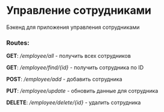# Управление сотрудниками
Бэкенд для приложения управления сотрудниками

### Routes:
**GET**: _/employee/all_ - получить всех сотрудников

**GET**: _/employee/find/{id}_ - получить сотрудника по ID

**POST**: _/employee/add_ - добавить сотрудника

**PUT**: _/employee/update_ - обновить данные для сотрудника

**DELETE**: _/employee/delete/{id}_ - удалить сотрудника
